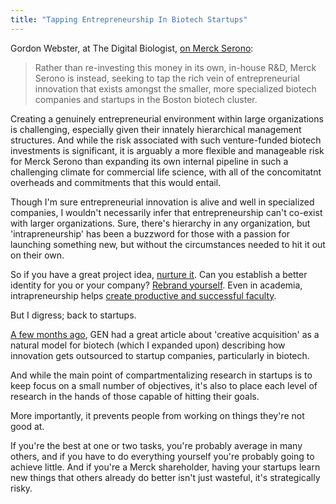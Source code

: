 ```yaml
---
title: "Tapping Entrepreneurship In Biotech Startups"
---
```


Gordon Webster, at The Digital Biologist, [on Merck Serono](http://www.digitalbiologist.com/2013/05/shopping-innovation.html):

> Rather than re-investing this money in its own, in-house R&amp;D, Merck  Serono is instead, seeking to tap the rich vein of entrepreneurial  innovation that exists amongst the smaller, more specialized biotech  companies and startups in the Boston biotech cluster. 

Creating a genuinely entrepreneurial environment within large  organizations is challenging, especially given their innately  hierarchical management structures. And while the risk associated with  such venture-funded biotech investments is significant, it is arguably a  more flexible and manageable risk for Merck Serono than expanding its  own internal pipeline in such a challenging climate for commercial life  science, with all of the concomitatnt overheads and commitments that  this would entail.

Though I'm sure entrepreneurial innovation is alive and well in specialized companies, I wouldn't necessarily infer that entrepreneurship can't co-exist with larger organizations. Sure, there's hierarchy in any organization, but 'intrapreneurship' has been a buzzword for those with a passion for launching something new, but without the circumstances needed to hit it out on their own.

So if you have a great project idea, <a href="http://www.amazon.com/gp/product/1442641436/ref=as_li_ss_tl?ie=UTF8&amp;camp=1789&amp;creative=390957&amp;creativeASIN=1442641436&amp;linkCode=as2&amp;tag=thechecscie0c-20" target="_blank">nurture it</a>. Can you establish a better identity for you or your company? <a href="http://www.amazon.com/gp/product/1857885813/ref=as_li_ss_tl?ie=UTF8&amp;camp=1789&amp;creative=390957&amp;creativeASIN=1857885813&amp;linkCode=as2&amp;tag=thechecscie0c-20" target="_blank">Rebrand yourself</a>. Even in academia, intrapreneurship helps <a href="http://www.amazon.com/gp/product/3639114302/ref=as_li_ss_tl?ie=UTF8&amp;camp=1789&amp;creative=390957&amp;creativeASIN=3639114302&amp;linkCode=as2&amp;tag=thechecscie0c-20" target="_blank">create productive and successful faculty</a>.

But I digress; back to startups.

[A few months ago](http://www.checkmatescientist.net/2013/03/biotechs-model-of-creative-acquisition.html), GEN had a great article about 'creative acquisition' as a natural model for biotech (which I expanded upon) describing how innovation gets outsourced to startup companies, particularly in biotech.

And while the main point of  compartmentalizing research in startups is to keep focus on a small number of objectives, it's also to place each level of research in the hands of those capable of hitting their goals.

More importantly, it prevents people from working on things they're not good at.

If you're the best at one or two tasks, you're probably average in many others, and if you have to do everything yourself you're probably going to achieve little. And if you're a Merck shareholder, having your startups learn new things that others already do better isn't just wasteful, it's strategically risky.
